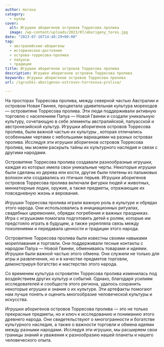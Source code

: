 ```yaml
---
author: morava
category:
  - куклы
cover:
  alt: Игрушки аборигенов островов Торресова пролива
  image: /wp-content/uploads/2023/07/aborigeny_tores.jpg
date: "2023-07-16T14:48:29+00:00"
tag:
  - австралийские-аборигены
  - историческое-достояние
  - острова-торресова-пролива
  - папуасы
  - традиции
title: Игрушки аборигенов островов Торресова пролива
description: Игрушки аборигенов островов Торресова пролива
keywords: Игрушки аборигенов островов Торресова пролива
url: /igrushki-aborigenov-ostrovov-torresova-proliva/

---
```

На просторах Торресова пролива, между северной частью Австралии и островом Новая Гвинея, процветала удивительная культура мореходов — островитяне Торресова пролива. Эти люди поддерживали активную торговлю с населением Папуа — Новой Гвинеи и создали уникальную культуру, сочетающую в себе элементы австралийской, папуасской и австронезийской культур. Игрушки аборигенов островов Торресова пролива, были важной частью их культуры , которая отличались особенными чертами с небольшими вариациями на разных островах пролива. Исследуя эти игрушки аборигенов островов Торресова пролива, мы можем раскрыть тайны их культурного наследия и связи с другими народами.

Островитяне Торресова пролива создавали разнообразные игрушки, каждая из которых имела свои уникальные черты. Некоторые игрушки были сделаны из дерева или кости, другие были плетены из пальмовых волокон или создавались из птичьих перьев. Игрушки аборигенов островов Торресова пролива включали фигурки людей и животных, миниатюрные лодки, оружие, а также предметы, отражающие их повседневную жизнь и верования.

Игрушки Торресова пролива играли важную роль в культуре и обрядах этого народа. Они использовались в инициационных ритуалах, свадебных церемониях, обрядах погребения и важных праздниках. Игра с игрушками помогала подготовить детей к ролям, которые им предстояло играть в будущем, а также укрепляла связь между поколениями и передавала ценности и традиции этого народа.

Островитяне Торресова пролива были известны своими навыками мореплавания и торговли. Они поддерживали тесные контакты с народом Папуа — Новой Гвинеи, обмениваясь товарами и идеями. Игрушки были важной частью этого обмена. Они служили не только для игры и развлечения, но и в качестве предметов торговли, демонстрируя богатство и мастерство этого народа.

Со временем культура островитян Торресова пролива изменилась под воздействием других культур и событий. Однако, благодаря усилиям исследователей и сообществ этого региона, удалось сохранить некоторые игрушки и знания о их культуре. Эти артефакты помогают нам лучше понять и оценить многообразие человеческой культуры и искусства.

Игрушки аборигенов островов Торресова пролива — это не только прекрасные предметы, но и ключ к исследованию и пониманию этого древнего народа. Они свидетельствуют о многогранности и богатстве культурного наследия, а также о важности торговли и обмена идеями между разными народами. Исследуя эти игрушки, мы расширяем свои границы знаний и уважения к разнообразию нашей планеты и нашего человеческого опыта.
